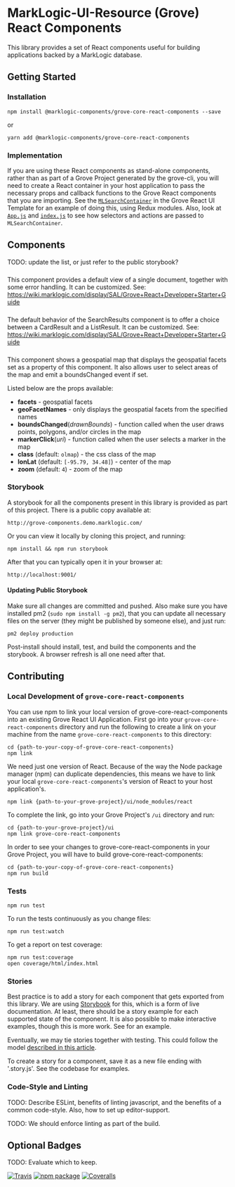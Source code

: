 # MarkLogic-UI-Resource (Grove) React Components

This library provides a set of React components useful for building applications backed by a MarkLogic database.

## Getting Started

### Installation

    npm install @marklogic-components/grove-core-react-components --save 

or

    yarn add @marklogic-components/grove-core-react-components

### Implementation

If you are using these React components as stand-alone components, rather than as part of a Grove Project generated by the grove-cli, you will need to create a React container in your host application to pass the necessary props and callback functions to the Grove React components that you are importing. See the [`MLSearchContainer`](https://project.marklogic.com/repo/projects/NACW/repos/grove-react-template/browse/ui/src/containers/MLSearchContainer.js) in the Grove React UI Template for an example of doing this, using Redux modules. Also, look at [`App.js`](https://project.marklogic.com/repo/projects/NACW/repos/grove-react-template/browse/ui/src/App.js) and [`index.js`](https://project.marklogic.com/repo/projects/NACW/repos/grove-react-template/browse/ui/src/App.js) to see how selectors and actions are passed to `MLSearchContainer`.

## Components

TODO: update the list, or just refer to the public storybook?

### <DetailView />

This component provides a default view of a single document, together with some error handling. It can be customized. See: https://wiki.marklogic.com/display/SAL/Grove+React+Developer+Starter+Guide

### <SearchResults />

The default behavior of the SearchResults component is to offer a choice between a CardResult and a ListResult. It can be customized. See: https://wiki.marklogic.com/display/SAL/Grove+React+Developer+Starter+Guide

### <OpenLayersSearchMap />

This component shows a geospatial map that displays the geospatial facets set as a property of this component. It also allows user to select areas of the map and emit a boundsChanged event if set.

Listed below are the props available:
* **facets** - geospatial facets
* **geoFacetNames** - only displays the geospatial facets from the specified names
* **boundsChanged**(_drawnBounds_) - function called when the user draws points, polygons, and/or circles in the map
* **markerClick**(_uri_) - function called when the user selects a marker in the map
* **class** (default: `olmap`) - the css class of the map
* **lonLat** (default: `[-95.79, 34.48]`) - center of the map
* **zoom** (default: `4`) - zoom of the map

### Storybook

A storybook for all the components present in this library is provided as part of this project. There is a public copy available at:

    http://grove-components.demo.marklogic.com/

Or you can view it locally by cloning this project, and running:

    npm install && npm run storybook

After that you can typically open it in your browser at:

    http://localhost:9001/

#### Updating Public Storybook

Make sure all changes are committed and pushed. Also make sure you have installed pm2 (`sudo npm install -g pm2`), that you can update all necessary files on the server (they might be published by someone else), and just run:

    pm2 deploy production

Post-install should install, test, and build the components and the storybook. A browser refresh is all one need after that.

## Contributing

### Local Development of `grove-core-react-components`

You can use npm to link your local version of grove-core-react-components into an existing Grove React UI Application. First go into your `grove-core-react-components` directory and run the following to create a link on your machine from the name `grove-core-react-components` to this directory:

    cd {path-to-your-copy-of-grove-core-react-components}
    npm link

We need just one version of React. Because of the way the Node package manager (npm) can duplicate dependencies, this means we have to link your local `grove-core-react-components`'s version of React to your host application's.

    npm link {path-to-your-grove-project}/ui/node_modules/react

To complete the link, go into your Grove Project's `/ui` directory and run:

    cd {path-to-your-grove-project}/ui
    npm link grove-core-react-components

In order to see your changes to grove-core-react-components in your Grove Project, you will have to build grove-core-react-components:

    cd {path-to-your-copy-of-grove-core-react-components}
    npm run build

### Tests

    npm run test

To run the tests continuously as you change files:

    npm run test:watch

To get a report on test coverage:

    npm run test:coverage
    open coverage/html/index.html

### Stories

Best practice is to add a story for each component that gets exported from this library. We are using [Storybook](https://github.com/storybooks/storybook) for this, which is a form of live documentation. At least, there should be a story example for each supported state of the component. It is also possible to make interactive examples, though this is more work. See <Facets /> for an example.

Eventually, we may tie stories together with testing. This could follow the model [described in this article](https://medium.com/@mlthuret/building-a-react-components-living-documentation-using-react-storybook-5f11f0e7d23e).

To create a story for a component, save it as a new file ending with '.story.js'. See the codebase for examples.

### Code-Style and Linting

TODO: Describe ESLint, benefits of linting javascript, and the benefits of a common code-style. Also, how to set up editor-support.

TODO: We should enforce linting as part of the build.

## Optional Badges

TODO: Evaluate which to keep.

[![Travis][build-badge]][build]
[![npm package][npm-badge]][npm]
[![Coveralls][coveralls-badge]][coveralls]

[build-badge]: https://img.shields.io/travis/user/repo/master.png?style=flat-square
[build]: https://travis-ci.org/user/repo

[npm-badge]: https://img.shields.io/npm/v/npm-package.png?style=flat-square
[npm]: https://www.npmjs.org/package/npm-package

[coveralls-badge]: https://img.shields.io/coveralls/user/repo/master.png?style=flat-square
[coveralls]: https://coveralls.io/github/user/repo
